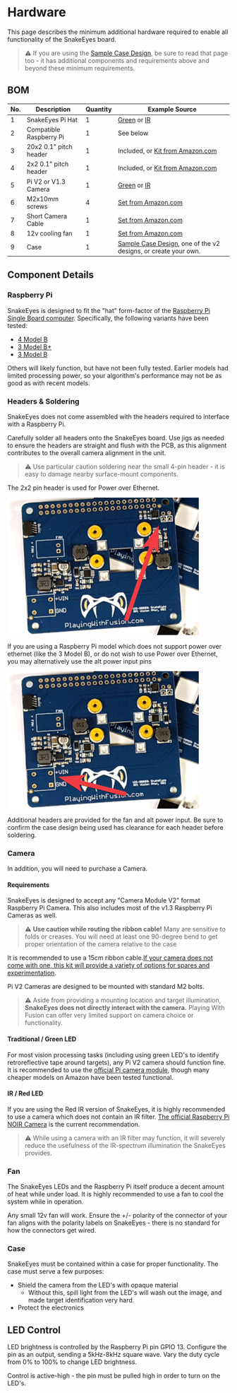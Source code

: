 
# Hardware

This page describes the minimum additional hardware required to enable all functionality of the SnakeEyes board.

> :warning: If you are using the [Sample Case Design](case/v1/sampleCase.md), be sure to read that page too - it has additional components and requirements above and beyond these minimum requirements.

## BOM

| No. | Description | Quantity | Example Source
| --- | --- | --- | --- |
| 1   | SnakeEyes Pi Hat | 1 | [Green](https://www.playingwithfusion.com/productview.php?catid=1014&pdid=133) or [IR](https://www.playingwithfusion.com/productview.php?pdid=134)
| 2   | Compatible Raspberry Pi | 1 | See below
| 3   | 20x2 0.1" pitch header | 1 | Included, or [Kit from Amazon.com](https://www.amazon.com/gp/product/B076H25ZB8)
| 4   | 2x2 0.1" pitch header | 1 | Included, or [Kit from Amazon.com](https://www.amazon.com/gp/product/B076H25ZB8)
| 5   | Pi V2 or V1.3 Camera | 1 | [Green](https://www.raspberrypi.org/products/camera-module-v2/?resellerType=home) or [IR](https://www.raspberrypi.org/products/pi-noir-camera-v2/?resellerType=home) 
| 6   | M2x10mm screws | 4 | [Set from Amazon.com](https://www.amazon.com/uxcell-M2x10mm-Phillips-Stainless-Fasteners/dp/B07LGWJ9LJ/)
| 7   | Short Camera Cable | 1 | [Set from Amazon.com](https://www.amazon.com/Pastall-Raspberry-15cm%C3%972pcs-30cm%C3%972pcs-50cm%C3%972pcs/dp/B089LM5D1T)
| 8   | 12v cooling fan | 1 | [Set from Amazon.com](https://www.amazon.com/gp/product/B01406OSNE)
| 9   | Case | 1 | [Sample Case Design](case/v1/sampleCase.md), one of the v2 designs, or create your own.

## Component Details

### Raspberry Pi

SnakeEyes is designed to fit the "hat" form-factor of the [Raspberry Pi Single Board computer](https://www.raspberrypi.org/products/). Specifically, the following variants have been tested:

 * [4 Model B](https://www.raspberrypi.org/products/raspberry-pi-4-model-b/?resellerType=home)
 * [3 Model B+](https://www.raspberrypi.org/products/raspberry-pi-3-model-b-plus/?resellerType=home)
 * [3 Model B](https://www.raspberrypi.org/products/raspberry-pi-3-model-b/?resellerType=home)

Others will likely function, but have not been fully tested. Earlier models had limited processing power, so your algorithm's performance may not be as good as with recent models.

### Headers & Soldering

SnakeEyes does not come assembled with the headers required to interface with a Raspberry Pi. 

Carefully solder all headers onto the SnakeEyes board. Use jigs as needed to ensure the headers are straight and flush with the PCB, as this alignment contributes to the overall camera alignment in the unit.

> :warning: Use particular caution soldering near the small 4-pin header - it is easy to damage nearby surface-mount components.

The 2x2 pin header is used for Power over Ethernet.

![poe_input.png](img/poe_input.png)

 If you are using a Raspberry Pi model which does not support power over ethernet (like the 3 Model B), or do not wish to use Power over Ethernet, you may alternatively use the alt power input pins

![power_input.png](img/power_input.png)

Additional headers are provided for the fan and alt power input. Be sure to confirm the case design being used has clearance for each header before soldering.

### Camera 

In addition, you will need to purchase a Camera. 

#### Requirements

SnakeEyes is designed to accept any "Camera Module V2" format Raspberry Pi Camera. This also includes most of the v1.3 Raspberry Pi Cameras as well. 

> :warning: **Use caution while routing the ribbon cable!** Many are sensitive to folds or creases. You will need at least one 90-degree bend to get proper orientation of the camera relative to the case

It is recommended to use a 15cm ribbon cable.[If your camera does not come with one, this kit will provide a variety of options for spares and experimentation](https://www.amazon.com/Pastall-Raspberry-15cm%C3%972pcs-30cm%C3%972pcs-50cm%C3%972pcs/dp/B089LM5D1T/ref=sr_1_3?dchild=1&keywords=15cm+ribbon+cable+raspberry+pi+camera&qid=1604852127&sr=8-3).

Pi V2 Cameras are designed to be mounted with standard M2 bolts.

> :warning: Aside from providing a mounting location and target illumination, **SnakeEyes does not directly interact with the camera.** Playing With Fusion can offer very limited support on camera choice or functionality.

#### Traditional / Green LED

For most vision processing tasks (including using green LED's to identify retroreflective tape around targets), any Pi V2 camera should function fine. It is recommended to use the [official Pi camera module](https://www.raspberrypi.org/products/camera-module-v2/?resellerType=home), though many cheaper models on Amazon have been tested functional.

#### IR / Red LED

If you are using the Red IR version of SnakeEyes, it is highly recommended to use a camera which does not contain an IR filter. [The official Raspberry Pi NOIR Camera](https://www.raspberrypi.org/products/pi-noir-camera-v2/?resellerType=home) is the current recommendation.

> :warning: While using a camera with an IR filter may function, it will severely reduce the usefulness of the IR-spectrum illumination the SnakeEyes provides.

### Fan

The SnakeEyes LEDs and the Raspberry Pi itself produce a decent amount of heat while under load. It is highly recommended to use a fan to cool the system while in operation.

Any small 12v fan will work. Ensure the +/- polarity of the connector of your fan aligns with the polarity labels on SnakeEyes - there is no standard for how the connectors get wired.

### Case

SnakeEyes must be contained within a case for proper functionality. The case must serve a few purposes:

 * Shield the camera from the LED's with opaque material
   * Without this, spill light from the LED's will wash out the image, and made target identification very hard.
* Protect the electronics 


## LED Control

LED brightness is controlled by the Raspberry Pi pin GPIO 13. Configure the pin as an output, sending a 5kHz-8kHz square wave. Vary the duty cycle from 0% to 100% to change LED brightness.

Control is active-high - the pin must be pulled high in order to turn on the LED's.
